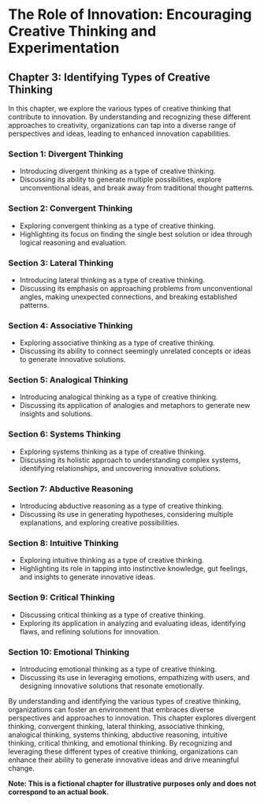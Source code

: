 The Role of Innovation: Encouraging Creative Thinking and Experimentation
=========================================================================

Chapter 3: Identifying Types of Creative Thinking
-------------------------------------------------

In this chapter, we explore the various types of creative thinking that contribute to innovation. By understanding and recognizing these different approaches to creativity, organizations can tap into a diverse range of perspectives and ideas, leading to enhanced innovation capabilities.

### Section 1: Divergent Thinking

* Introducing divergent thinking as a type of creative thinking.
* Discussing its ability to generate multiple possibilities, explore unconventional ideas, and break away from traditional thought patterns.

### Section 2: Convergent Thinking

* Exploring convergent thinking as a type of creative thinking.
* Highlighting its focus on finding the single best solution or idea through logical reasoning and evaluation.

### Section 3: Lateral Thinking

* Introducing lateral thinking as a type of creative thinking.
* Discussing its emphasis on approaching problems from unconventional angles, making unexpected connections, and breaking established patterns.

### Section 4: Associative Thinking

* Exploring associative thinking as a type of creative thinking.
* Discussing its ability to connect seemingly unrelated concepts or ideas to generate innovative solutions.

### Section 5: Analogical Thinking

* Introducing analogical thinking as a type of creative thinking.
* Discussing its application of analogies and metaphors to generate new insights and solutions.

### Section 6: Systems Thinking

* Exploring systems thinking as a type of creative thinking.
* Discussing its holistic approach to understanding complex systems, identifying relationships, and uncovering innovative solutions.

### Section 7: Abductive Reasoning

* Introducing abductive reasoning as a type of creative thinking.
* Discussing its use in generating hypotheses, considering multiple explanations, and exploring creative possibilities.

### Section 8: Intuitive Thinking

* Exploring intuitive thinking as a type of creative thinking.
* Highlighting its role in tapping into instinctive knowledge, gut feelings, and insights to generate innovative ideas.

### Section 9: Critical Thinking

* Discussing critical thinking as a type of creative thinking.
* Exploring its application in analyzing and evaluating ideas, identifying flaws, and refining solutions for innovation.

### Section 10: Emotional Thinking

* Introducing emotional thinking as a type of creative thinking.
* Discussing its use in leveraging emotions, empathizing with users, and designing innovative solutions that resonate emotionally.

By understanding and identifying the various types of creative thinking, organizations can foster an environment that embraces diverse perspectives and approaches to innovation. This chapter explores divergent thinking, convergent thinking, lateral thinking, associative thinking, analogical thinking, systems thinking, abductive reasoning, intuitive thinking, critical thinking, and emotional thinking. By recognizing and leveraging these different types of creative thinking, organizations can enhance their ability to generate innovative ideas and drive meaningful change.

**Note: This is a fictional chapter for illustrative purposes only and does not correspond to an actual book.**
